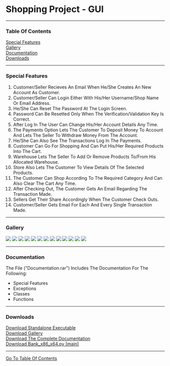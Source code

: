 <h1 id="top">Shopping Project - GUI</h1><hr>
<h3>Table Of Contents</h3>
<a href="#sf">Special Features</a><br>
<a href="#glry">Gallery</a><br>
<a href="#docs">Documentation</a><br>
<a href="#downloads">Downloads</a><br><hr>
<h3 id="sf">Special Features</h3>
<ol>
    <li>Customer/Seller Recieves An Email When He/She Creates An New Account As Customer.</li>
    <li>Customer/Seller Can Login Either With His/Her Username/Shop Name Or Email Address.</li>
    <li>He/She Can Reset The Password At The Login Screen.</li>
    <li>Password Can Be Resetted Only When The Verification/Validation Key Is Correct.</li>
    <li>After Log In The User Can Change His/Her Account Details Any Time.</li>
    <li>The Payments Option Lets The Customer To Deposit Money To Account And Lets The Seller To Withdraw Money From The Account.</li>
    <li>He/She Can Also See The Transactions Log In The Payments.</li>
    <li>Customer Can Go For Shopping And Can Put His/Her Required Products Into The Cart.</li>
    <li>Warehouse Lets The Seller To Add Or Remove Products To/From His Allocated Warehouse.</li>
    <li>Store Also Lets The Customer To View Details Of The Selected Products.</li>
    <li>The Customer Can Shop According To The Required Category And Can Also Clear The Cart Any Time.</li>
    <li>After Checking Out, The Customer Gets An Email Regarding The Transaction Made.</li>
    <li>Sellers Get Their Share Accordingly When The Customer Check Outs.</li>
    <li>Customer/Seller Gets Email For Each And Every Single Transaction Made.</li>
</ol><hr>
<h3 id="glry">Gallery</h3>
<img src="https://github.com/its-me-sv/Bank_x64_x86/raw/master/Snips/1.PNG">
<img src="https://github.com/its-me-sv/Bank_x64_x86/raw/master/Snips/2.PNG">
<img src="https://github.com/its-me-sv/Bank_x64_x86/raw/master/Snips/3.PNG">
<img src="https://github.com/its-me-sv/Bank_x64_x86/raw/master/Snips/4.PNG">
<img src="https://github.com/its-me-sv/Bank_x64_x86/raw/master/Snips/5.PNG">
<img src="https://github.com/its-me-sv/Bank_x64_x86/raw/master/Snips/6.PNG">
<img src="https://github.com/its-me-sv/Bank_x64_x86/raw/master/Snips/7.PNG">
<img src="https://github.com/its-me-sv/Bank_x64_x86/raw/master/Snips/8.PNG">
<img src="https://github.com/its-me-sv/Bank_x64_x86/raw/master/Snips/9.PNG">
<img src="https://github.com/its-me-sv/Bank_x64_x86/raw/master/Snips/10.PNG">
<img src="https://github.com/its-me-sv/Bank_x64_x86/raw/master/Snips/11.PNG">
<img src="https://github.com/its-me-sv/Bank_x64_x86/raw/master/Snips/12.PNG">
<img src="https://github.com/its-me-sv/Bank_x64_x86/raw/master/Snips/13.PNG">
<hr>
<h3 id="docs">Documentation</h3>
The File ("Documentation.rar") Includes The Documentation For The Following:<br>
<ul>
    <li>Special Features</li>
    <li>Exceptions</li>
    <li>Classes</li>
    <li>Functions</li>
</ul><hr>
<h3 id="downloads">Downloads</h3>
<a href="Bank_x86_x64.exe">Download Standalone Executable</a><br>
<a href="Snips.rar">Download Gallery</a><br>
<a href="Documentation.rar">Download The Complete Documentation</a><br>
<a href="Bank_x86_x64.py">Download Bank_x86_x64.py [main]</a><br>
<hr>
<a href="#top">Go To Table Of Contents</a>
